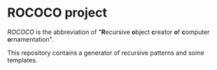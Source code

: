 # ROCOCO project
_ROCOCO_ is the abbreviation of "**R**ecursive **o**bject **c**reator **o**f **c**omputer **o**rnamentation".

This repository contains a generator of recursive patterns and some templates.
